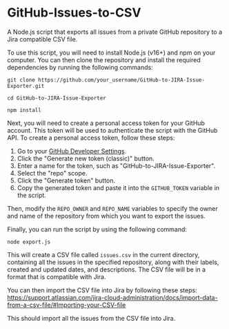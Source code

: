 # GitHub-Issues-to-CSV
A Node.js script that exports all issues from a private GitHub repository to a Jira compatible CSV file.

To use this script, you will need to install Node.js (v16+) and npm on your computer. You can then clone the repository and install the required dependencies by running the following commands:

```
git clone https://github.com/your_username/GitHub-to-JIRA-Issue-Exporter.git

cd GitHub-to-JIRA-Issue-Exporter

npm install
```

Next, you will need to create a personal access token for your GitHub account. This token will be used to authenticate the script with the GitHub API. To create a personal access token, follow these steps:

1. Go to your [GitHub Developer Settings](https://github.com/settings/tokens).
2. Click the "Generate new token (classic)" button.
3. Enter a name for the token, such as "GitHub-to-JIRA-Issue-Exporter".
4. Select the "repo" scope.
5. Click the "Generate token" button.
6. Copy the generated token and paste it into the `GITHUB_TOKEN` variable in the script.

Then, modify the `REPO_OWNER` and `REPO_NAME` variables to specify the owner and name of the repository from which you want to export the issues.

Finally, you can run the script by using the following command:

```
node export.js
```

This will create a CSV file called `issues.csv` in the current directory, containing all the issues in the specified repository, along with their labels, created and updated dates, and descriptions. The CSV file will be in a format that is compatible with Jira.

You can then import the CSV file into Jira by following these steps:
https://support.atlassian.com/jira-cloud-administration/docs/import-data-from-a-csv-file/#Importing-your-CSV-file

This should import all the issues from the CSV file into Jira.
